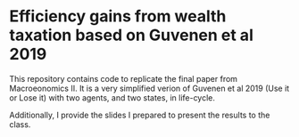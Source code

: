 # Efficiency gains from wealth taxation based on Guvenen et al 2019 

This repository contains code to replicate the final paper from Macroeonomics II. 
It is a very simplified verion of Guvenen et al 2019 (Use it or Lose it) with two agents, and two states, in life-cycle. 

Additionally, I provide the slides I prepared to present the results to the class. 
